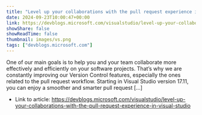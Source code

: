 ```yaml
---
title: "Level up your collaborations with the pull request experience in Visual Studio"
date: 2024-09-23T10:00:47+00:00
link: https://devblogs.microsoft.com/visualstudio/level-up-your-collaborations-with-the-pull-request-experience-in-visual-studio
showShare: false
showReadTime: false
thumbnail: images/vs.png
tags: ["devblogs.microsoft.com"]
---
```

One of our main goals is to help you and your team collaborate more effectively and efficiently on your software projects. That’s why we are constantly improving our Version Control features, especially the ones related to the pull request workflow. Starting in Visual Studio version 17.11, you can enjoy a smoother and smarter pull request […]

- Link to article: https://devblogs.microsoft.com/visualstudio/level-up-your-collaborations-with-the-pull-request-experience-in-visual-studio